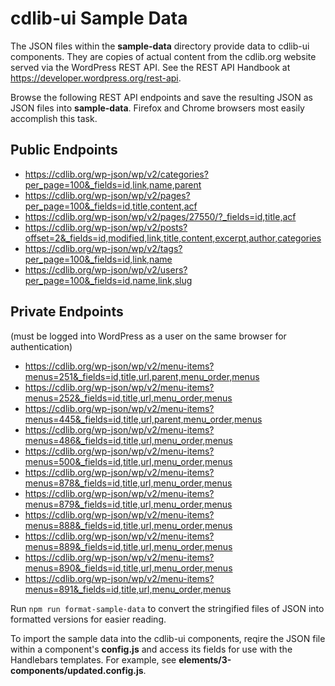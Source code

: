 # cdlib-ui Sample Data

The JSON files within the **sample-data** directory provide data to cdlib-ui components. They are copies of actual content from the cdlib.org website served via the WordPress REST API. See the REST API Handbook at https://developer.wordpress.org/rest-api.

Browse the following REST API endpoints and save the resulting JSON as JSON files into **sample-data**. Firefox and Chrome browsers most easily accomplish this task.

## Public Endpoints

* https://cdlib.org/wp-json/wp/v2/categories?per_page=100&_fields=id,link,name,parent
* https://cdlib.org/wp-json/wp/v2/pages?per_page=100&_fields=id,title,content,acf
* https://cdlib.org/wp-json/wp/v2/pages/27550/?_fields=id,title,acf
* https://cdlib.org/wp-json/wp/v2/posts?offset=2&_fields=id,modified,link,title,content,excerpt,author,categories
* https://cdlib.org/wp-json/wp/v2/tags?per_page=100&_fields=id,link,name
* https://cdlib.org/wp-json/wp/v2/users?per_page=100&_fields=id,name,link,slug

## Private Endpoints

(must be logged into WordPress as a user on the same browser for authentication)

* https://cdlib.org/wp-json/wp/v2/menu-items?menus=251&_fields=id,title,url,parent,menu_order,menus
* https://cdlib.org/wp-json/wp/v2/menu-items?menus=252&_fields=id,title,url,menu_order,menus
* https://cdlib.org/wp-json/wp/v2/menu-items?menus=445&_fields=id,title,url,parent,menu_order,menus
* https://cdlib.org/wp-json/wp/v2/menu-items?menus=486&_fields=id,title,url,menu_order,menus
* https://cdlib.org/wp-json/wp/v2/menu-items?menus=500&_fields=id,title,url,menu_order,menus
* https://cdlib.org/wp-json/wp/v2/menu-items?menus=878&_fields=id,title,url,menu_order,menus
* https://cdlib.org/wp-json/wp/v2/menu-items?menus=879&_fields=id,title,url,menu_order,menus
* https://cdlib.org/wp-json/wp/v2/menu-items?menus=888&_fields=id,title,url,menu_order,menus
* https://cdlib.org/wp-json/wp/v2/menu-items?menus=889&_fields=id,title,url,menu_order,menus
* https://cdlib.org/wp-json/wp/v2/menu-items?menus=890&_fields=id,title,url,menu_order,menus
* https://cdlib.org/wp-json/wp/v2/menu-items?menus=891&_fields=id,title,url,menu_order,menus

Run `npm run format-sample-data` to convert the stringified files of JSON into formatted versions for easier reading.

To import the sample data into the cdlib-ui components, reqire the JSON file within a component's **config.js** and access its fields for use with the Handlebars templates. For example, see **elements/3-components/updated.config.js**.
